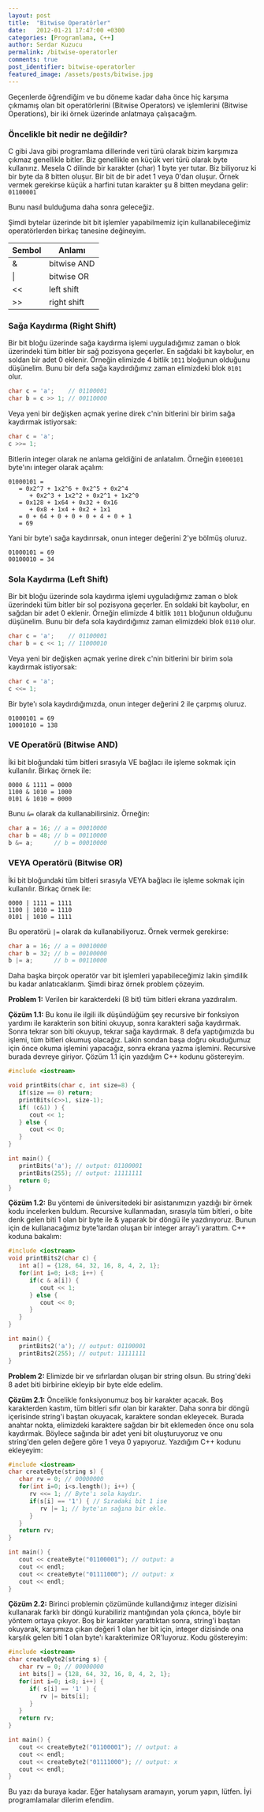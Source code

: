 ```yaml
---
layout: post
title:  "Bitwise Operatörler"
date:   2012-01-21 17:47:00 +0300
categories: [Programlama, C++]
author: Serdar Kuzucu
permalink: /bitwise-operatorler
comments: true
post_identifier: bitwise-operatorler
featured_image: /assets/posts/bitwise.jpg
---
```


Geçenlerde öğrendiğim ve bu döneme kadar daha önce hiç karşıma çıkmamış olan 
bit operatörlerini (Bitwise Operators) ve işlemlerini (Bitwise Operations), 
bir iki örnek üzerinde anlatmaya çalışacağım.

<!--more-->

### Öncelikle bit nedir ne değildir?

C gibi Java gibi programlama dillerinde veri türü olarak bizim karşımıza çıkmaz genellikle bitler.
Biz genellikle en küçük veri türü olarak byte kullanırız.
Mesela C dilinde bir karakter (char) 1 byte yer tutar. 
Biz biliyoruz ki bir byte da 8 bitten oluşur.
Bir bit de bir adet 1 veya 0'dan oluşur.
Örnek vermek gerekirse küçük a harfini tutan karakter şu 8 bitten meydana gelir: `01100001`

Bunu nasıl bulduğuma daha sonra geleceğiz.

Şimdi bytelar üzerinde bit bit işlemler yapabilmemiz için 
kullanabileceğimiz operatörlerden birkaç tanesine değineyim.

<table class="table table-bordered">
<thead>
<tr>
<th>Sembol</th>
<th>Anlamı</th>
</tr>
</thead>
<tbody>
<tr>
<td>&</td>
<td>bitwise AND</td>
</tr>
<tr>
<td>|</td>
<td>bitwise OR</td>
</tr>
<tr>
<td>&lt;&lt;</td>
<td>left shift</td>
</tr>
<tr>
<td>&gt;&gt;</td>
<td>right shift</td>
</tr>
</tbody>
</table>

### Sağa Kaydırma (Right Shift)

Bir bit bloğu üzerinde sağa kaydırma işlemi uyguladığımız zaman 
o blok üzerindeki tüm bitler bir sağ pozisyona geçerler. 
En sağdaki bit kaybolur, en soldan bir adet 0 eklenir. 
Örneğin elimizde 4 bitlik `1011` bloğunun olduğunu düşünelim. 
Bunu bir defa sağa kaydırdığımız zaman elimizdeki blok `0101` olur.

```c++
char c = 'a';    // 01100001
char b = c >> 1; // 00110000
```

Veya yeni bir değişken açmak yerine direk c'nin bitlerini bir birim sağa kaydırmak istiyorsak:

```c++
char c = 'a';
c >>= 1;
```

Bitlerin integer olarak ne anlama geldiğini de anlatalım.
Örneğin `01000101` byte'ını integer olarak açalım:

```text
01000101 = 
   = 0x2^7 + 1x2^6 + 0x2^5 + 0x2^4
      + 0x2^3 + 1x2^2 + 0x2^1 + 1x2^0
   = 0x128 + 1x64 + 0x32 + 0x16
      + 0x8 + 1x4 + 0x2 + 1x1
   = 0 + 64 + 0 + 0 + 0 + 4 + 0 + 1
   = 69
```

Yani bir byte'ı sağa kaydırırsak, onun integer değerini 2'ye bölmüş oluruz.

```text
01000101 = 69
00100010 = 34
```

### Sola Kaydırma (Left Shift)

Bir bit bloğu üzerinde sola kaydırma işlemi uyguladığımız zaman 
o blok üzerindeki tüm bitler bir sol pozisyona geçerler. 
En soldaki bit kaybolur, en sağdan bir adet 0 eklenir. 
Örneğin elimizde 4 bitlik `1011` bloğunun olduğunu düşünelim. 
Bunu bir defa sola kaydırdığımız zaman elimizdeki blok `0110` olur.

```c++
char c = 'a';    // 01100001
char b = c << 1; // 11000010
```

Veya yeni bir değişken açmak yerine direk c'nin bitlerini bir birim sola kaydırmak istiyorsak:

```c++
char c = 'a';
c <<= 1;
```

Bir byte'ı sola kaydırdığımızda, onun integer değerini 2 ile çarpmış oluruz.

```text
01000101 = 69
10001010 = 138
```

### VE Operatörü (Bitwise AND)

İki bit bloğundaki tüm bitleri sırasıyla VE bağlacı ile işleme sokmak için kullanılır. 
Birkaç örnek ile:

```text
0000 & 1111 = 0000
1100 & 1010 = 1000
0101 & 1010 = 0000
```

Bunu `&=` olarak da kullanabilirsiniz.
Örneğin:

```c++
char a = 16; // a = 00010000
char b = 48; // b = 00110000
b &= a;      // b = 00010000
```

### VEYA Operatörü (Bitwise OR)

İki bit bloğundaki tüm bitleri sırasıyla VEYA bağlacı ile işleme sokmak için kullanılır. 
Birkaç örnek ile:

```text
0000 | 1111 = 1111
1100 | 1010 = 1110
0101 | 1010 = 1111
```

Bu operatörü `|=` olarak da kullanabiliyoruz. 
Örnek vermek gerekirse:

```c++
char a = 16; // a = 00010000
char b = 32; // b = 00100000
b |= a;      // b = 00110000
```

Daha başka birçok operatör var bit işlemleri yapabileceğimiz lakin şimdilik bu kadar anlatıcaklarım.
Şimdi biraz örnek problem çözeyim.

**Problem 1:** Verilen bir karakterdeki (8 bit) tüm bitleri ekrana yazdıralım.

**Çözüm 1.1:** Bu konu ile ilgili ilk düşündüğüm şey recursive bir fonksiyon yardımı ile 
karakterin son bitini okuyup, sonra karakteri sağa kaydırmak. 
Sonra tekrar son biti okuyup, tekrar sağa kaydırmak. 
8 defa yaptığımızda bu işlemi, tüm bitleri okumuş olacağız. 
Lakin sondan başa doğru okuduğumuz için önce okuma işlemini yapacağız, sonra ekrana yazma işlemini. 
Recursive burada devreye giriyor. 
Çözüm 1.1 için yazdığım C++ kodunu göstereyim.

```cpp
#include <iostream>

void printBits(char c, int size=8) {
   if(size == 0) return;
   printBits(c>>1, size-1);
   if( (c&1) ) {
      cout << 1;
   } else {
      cout << 0;
   }
}

int main() {
   printBits('a'); // output: 01100001
   printBits(255); // output: 11111111
   return 0;
}
```

**Çözüm 1.2:** Bu yöntemi de üniversitedeki bir asistanımızın yazdığı bir örnek kodu incelerken buldum. 
Recursive kullanmadan, sırasıyla tüm bitleri, o bite denk gelen biti 1 olan bir byte ile 
& yaparak bir döngü ile yazdırıyoruz. 
Bunun için de kullanacağımız byte'lardan oluşan bir integer array'i yarattım. 
C++ koduna bakalım:

```cpp
#include <iostream>
void printBits2(char c) {
   int a[] = {128, 64, 32, 16, 8, 4, 2, 1};
   for(int i=0; i<8; i++) {
      if(c & a[i]) {
         cout << 1;
      } else {
         cout << 0;
      }
   }
}

int main() {
   printBits2('a'); // output: 01100001
   printBits2(255); // output: 11111111
}
```

**Problem 2:** Elimizde bir ve sıfırlardan oluşan bir string olsun. 
Bu string'deki 8 adet biti birbirine ekleyip bir byte elde edelim.

**Çözüm 2.1:** Öncelikle fonksiyonumuz boş bir karakter açacak. 
Boş karakterden kastım, tüm bitleri sıfır olan bir karakter. 
Daha sonra bir döngü içerisinde string'i baştan okuyacak, karaktere sondan ekleyecek. 
Burada anahtar nokta, elimizdeki karaktere sağdan bir bit eklemeden önce onu sola kaydırmak. 
Böylece sağında bir adet yeni bit oluşturuyoruz ve onu string'den gelen değere göre 1 veya 0 yapıyoruz. 
Yazdığım C++ kodunu ekleyeyim:

```cpp
#include <iostream>
char createByte(string s) {
   char rv = 0; // 00000000
   for(int i=0; i<s.length(); i++) {
      rv <<= 1; // Byte'ı sola kaydır.
      if(s[i] == '1') { // Sıradaki bit 1 ise
         rv |= 1; // byte'ın sağına bir ekle.
      }
   }
   return rv;
}

int main() {
   cout << createByte("01100001"); // output: a
   cout << endl;
   cout << createByte("01111000"); // output: x
   cout << endl;
}
```

**Çözüm 2.2:** Birinci problemin çözümünde kullandığımız integer dizisini kullanarak 
farklı bir döngü kurabiliriz mantığından yola çıkınca, böyle bir yöntem ortaya çıkıyor. 
Boş bir karakter yarattıktan sonra, string'i baştan okuyarak, 
karşımıza çıkan değeri 1 olan her bit için, 
integer dizisinde ona karşılık gelen biti 1 olan byte'ı karakterimize OR'luyoruz. 
Kodu göstereyim:

```cpp
#include <iostream>
char createByte2(string s) {
   char rv = 0; // 00000000
   int bits[] = {128, 64, 32, 16, 8, 4, 2, 1};
   for(int i=0; i<8; i++) {
      if( s[i] == '1' ) {
         rv |= bits[i];
      }
   }
   return rv;
}

int main() {
   cout << createByte2("01100001"); // output: a
   cout << endl;
   cout << createByte2("01111000"); // output: x
   cout << endl;
}
```

Bu yazı da buraya kadar. 
Eğer hatalıysam aramayın, yorum yapın, lütfen. 
İyi programlamalar dilerim efendim.
